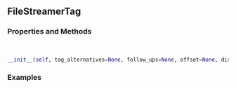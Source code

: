 ## <a id="McUtils.McUtils.Parsers.FileStreamer.FileStreamerTag">FileStreamerTag</a>


### Properties and Methods
<a id="McUtils.McUtils.Parsers.FileStreamer.FileStreamerTag.__init__" class="docs-object-method">&nbsp;</a>
```python
__init__(self, tag_alternatives=None, follow_ups=None, offset=None, direction='forward', skip_tag=True, seek=True): 
```

### Examples
